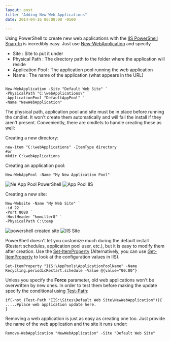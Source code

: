 ```yaml
---
layout: post
title: "Adding New Web Applications"
date: 2014-04-16 00:00:00 -0500

---
```


Using PowerShell to create new web applications with the <a href="http://www.iis.net/downloads/microsoft/powershell" title="PowerShell Snap-In" target="_blank">IIS PowerShell Snap-In</a> is incredibly easy.  Just use <a href="http://technet.microsoft.com/en-us/library/ee807831.aspx" title="New Web Application Link" target="_blank">New-WebApplication</a> and specify
<ul>
    <li>Site : Site to put it under</li>
    <li>Physical Path : The directory path to the folder where the application will reside</li>
    <li>Application Pool : The application pool running the web application</li>
    <li>Name : The name of the application (what appears in the URL)</li>
</ul>


```

New-WebApplication -Site "Default Web Site" `  
-PhysicalPath "C:\webApplications\" ` 
-ApplicationPool "DefaultAppPool" `
-Name "NewWebApplication" 

```


The physical path, application pool and site must be in place before running the cmdlet.  It won't create them automatically and will fail the install if they aren't present.  Conveniently, there are cmdlets to handle creating these as well:   

Creating a new directory: 

```
new-item "C:\webApplications" -ItemType directory
#or
mkdir C:\webApplications
```



Creating an application pool: 

```
New-WebAppPool -Name "My New Application Pool"
```


<img src="https://raw.githubusercontent.com/kemiller2002/StructuredSight/master/CreatingWebApplications/Images/NewAppPoolPowerShell.jpg" alt="Ne App Pool PowerShell" />

<img src="https://raw.githubusercontent.com/kemiller2002/StructuredSight/master/CreatingWebApplications/Images/NewAppPoolIIS.jpg" alt="App Pool IIS" />

Creating a new site:

```
New-Website -Name "My Web Site" `
-id 22 `
-Port 8080 `
-HostHeader "kmmiller8" `
-PhysicalPath C:\temp 
```


<img src="https://raw.githubusercontent.com/kemiller2002/StructuredSight/master/CreatingWebApplications/Images/CreatingAWebsite.jpg" alt="powershell created site" />

<img src="https://raw.githubusercontent.com/kemiller2002/StructuredSight/master/CreatingWebApplications/Images/IIS_WebSite.jpg" alt="IIS Site" />

PowerShell doesn't let you customize much during the default install (Restart schedules, application pool user, etc.), but it is easy to modify them after creation.  Use the <a href="http://technet.microsoft.com/en-us/library/hh849844.aspx" title="Set-ItemProperty" target="_blank">Set-ItemProperty</a> (Alternatively, you can use <a href="http://www.iis.net/learn/manage/powershell/powershell-snap-in-making-simple-configuration-changes-to-web-sites-and-application-pools" title="Get and Set Item Property" target="_blank">Get-ItemProperty</a> to look at the configuration values in IIS).
  

```
Set-ItemProperty "IIS:\AppPools\ApplicationPoolName" -Name Recycling.periodicRestart.schedule -Value @{value="00:00"}

```


Unless you specify the <strong>Force</strong> parameter, old web applications won't be overwritten by new ones.  In order to test them before making the update specify the conditional using <a href="http://technet.microsoft.com/en-us/library/ff730955.aspx" title="Test Path" target="_blank">Test-Path</a>: 

```
if(-not (Test-Path "IIS:\Sites\Default Web Site\NewWebApplication")){
.....#place web application update here. 
}

```


Removing a web application is just as easy as creating one too.  Just provide the name of the web application and the site it runs under: 

```
Remove-WebApplication "NewWebApplication" -Site "Default Web Site"
```


